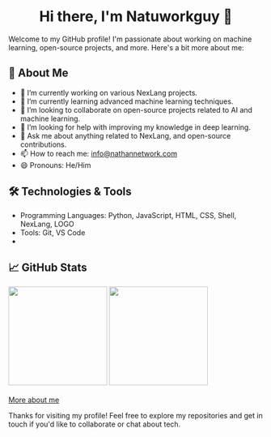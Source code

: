 <h1 style="text-align: center;">Hi there, I'm Natuworkguy 👋</h1>

Welcome to my GitHub profile! I'm passionate about working on machine learning, open-source projects, and more. Here's a bit more about me:

## 🚀 About Me

- 🔭 I’m currently working on various NexLang projects.
- 🌱 I’m currently learning advanced machine learning techniques.
- 👯 I’m looking to collaborate on open-source projects related to AI and machine learning.
- 🤔 I’m looking for help with improving my knowledge in deep learning.
- 💬 Ask me about anything related to NexLang, and open-source contributions.
- 📫 How to reach me: [info@nathannetwork.com](mailto:info@nathannetwork.com)
- 😄 Pronouns: He/Him

## 🛠️ Technologies & Tools

- Programming Languages: Python, JavaScript, HTML, CSS, Shell, NexLang, LOGO
- Tools: Git, VS Code
- 
## 📈 GitHub Stats
<div>
   <img src="https://github-readme-stats.vercel.app/api?username=Natuworkguy&show_icons=true&theme=radical" height="195" draggable="false"> 
   <img src="https://github-readme-stats.vercel.app/api/top-langs/?username=Natuworkguy&langs_count=8&bg_color=30,e96443,904e95&title_color=fff&text_color=fff&layout=compact&count_private=true" height="195" draggable="false">
</div>
<br>
<a href="natuworkguy.github.io">More about me</a>


Thanks for visiting my profile! Feel free to explore my repositories and get in touch if you'd like to collaborate or chat about tech.
